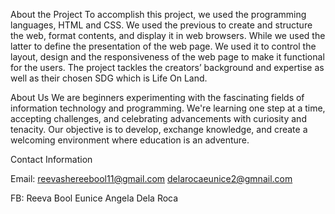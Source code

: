 About the Project
To accomplish this project, we used the programming languages, HTML and CSS. We used the previous to create and structure the web, format contents, and display it in web browsers. While we used the latter to define the presentation of the web page. We used it to control the layout, design and the responsiveness of the web page to make it functional for the users. The project tackles the creators’ background and expertise as well as their chosen SDG which is Life On Land.

About Us
We are beginners experimenting with the fascinating fields of information technology and programming. We're learning one step at a time, accepting challenges, and celebrating advancements with curiosity and tenacity. Our objective is to develop, exchange knowledge, and create a welcoming environment where education is an adventure.

Contact Information 

Email: reevashereebool11@gmail.com
        delarocaeunice2@gmnail.com

FB: Reeva Bool
    Eunice Angela Dela Roca  
      
